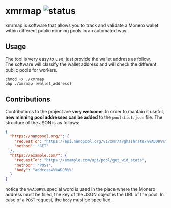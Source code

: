 # xmrmap ![status](https://img.shields.io/badge/status-beta-orange)
xmrmap is software that allows you to track and validate a Monero wallet within different public minning pools in an automated way.

## Usage
The tool is very easy to use, just provide the wallet address as follow.  
The software will classify the wallet address and will check the different public pools for workers.

```
chmod +x ./xmrmap
php ./xmrmap [wallet_address]
```

## Contributions
Contributions to the project are **very welcome**. In order to mantain it useful, **new minning pool addresses can be added** to the ``poolsList.json`` file.
The structure of the JSON is as follows:

```JSON
{
  "https://nanopool.org/": {
    "requestTo": "https://api.nanopool.org/v1/xmr/avghashrate/%%ADDR%%",
    "method": "GET"
  },
  "https://example.com/": {
    "requestTo": "https://example.com/api/pool/get_wid_stats",
    "method": "POST",
    "body": "address=%%ADDR%%"
  }
}
```
notice the ``%%ADDR%%`` special word is used in the place where the Monero address must be filled, the key of the JSON object is the URL of the pool.
In case of a ``POST`` request, the ``body`` must be specified.

